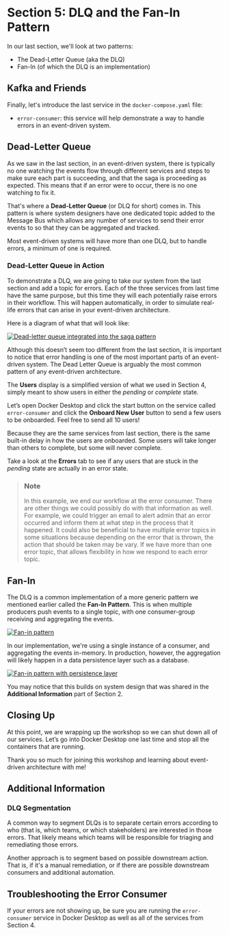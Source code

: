 # Section 5: DLQ and the Fan-In Pattern

In our last section, we'll look at two patterns:
- The Dead-Letter Queue (aka the DLQ)
- Fan-In (of which the DLQ is an implementation)

## Kafka and Friends

Finally, let's introduce the last service in the `docker-compose.yaml` file:
- `error-consumer`: this service will help demonstrate a way to handle errors in an event-driven system.

## Dead-Letter Queue

As we saw in the last section, in an event-driven system, there is typically no one watching the events flow through different services and steps to make sure each part is succeeding, and that the saga is proceeding as expected.  This means that if an error were to occur, there is no one watching to fix it.

That's where a **Dead-Letter Queue** (or DLQ for short) comes in. This pattern is where system designers have one dedicated topic added to the Message Bus which allows any number of services to send their error events to so that they can be aggregated and tracked. 

Most event-driven systems will have more than one DLQ, but to handle errors, a minimum of one is required.

### Dead-Letter Queue in Action

To demonstrate a DLQ, we are going to take our system from the last section and add a topic for errors.  Each of the three services from last time have the same purpose, but this time they will each potentially raise errors in their workflow. This will happen automatically, in order to simulate real-life errors that can arise in your event-driven architecture.

Here is a diagram of what that will look like:

<a href="images/s5.1.jpg" class="glightbox">
    <img src="images/s5.1.jpg" alt="Dead-letter queue integrated into the saga pattern"/>
</a>

Although this doesn’t seem too different from the last section, it is important to notice that error handling is one of the most important parts of an event-driven system.  The Dead Letter Queue is arguably the most common pattern of any event-driven architecture.

The **Users** display is a simplified version of what we used in Section 4, simply meant to show users in either the *pending* or *complete* state.

Let’s open Docker Desktop and click the start button on the service called `error-consumer` and click the **Onboard New User** button to send a few users to be onboarded.  Feel free to send all 10 users!

Because they are the same services from last section, there is the same built-in delay in how the users are onboarded.  Some users will take longer than others to complete, but some will never complete.  

Take a look at the **Errors** tab to see if any users that are stuck in the *pending* state are actually in an error state.

> ### Note
> In this example, we end our workflow at the error consumer.  There are other things we could possibly do with that information as well.  For example, we could trigger an email to alert admin that an error occurred and inform them at what step in the process that it happened.
> It could also be beneficial to have multiple error topics in some situations because depending on the error that is thrown, the action that should be taken may be vary.  If we have more than one error topic, that allows flexibility in how we respond to each error topic.

## Fan-In

The DLQ is a common implementation of a more generic pattern we mentioned earlier called the **Fan-In Pattern**. This is when multiple producers push events to a single topic, with one consumer-group receiving and aggregating the events.

<a href="images/s5.2.jpg" class="glightbox">
    <img src="images/s5.2.jpg" alt="Fan-in pattern"/>
</a>

In our implementation, we're using a single instance of a consumer, and aggregating the events in-memory.  In production, however, the aggregation will likely happen in a data persistence layer such as a database.

<a href="images/s5.3.jpg" class="glightbox">
    <img src="images/s5.3.jpg" alt="Fan-in pattern with persistence layer"/>
</a>

You may notice that this builds on system design that was shared in the **Additional Information** part of Section 2.

## Closing Up

At this point, we are wrapping up the workshop so we can shut down all of our services.  Let’s go into Docker Desktop one last time and stop all the containers that are running.  

Thank you so much for joining this workshop and learning about event-driven architecture with me!

## Additional Information

### DLQ Segmentation

A common way to segment DLQs is to separate certain errors according to who (that is, which teams, or which stakeholders) are interested in those errors.  That likely means which teams will be responsible for triaging and remediating those errors.  

Another approach is to segment based on possible downstream action.  That is, if it's a manual remediation, or if there are possible downstream consumers and additional automation.  

## Troubleshooting the Error Consumer

If your errors are not showing up, be sure you are running the `error-consumer` service in Docker Desktop as well as all of the services from Section 4. 